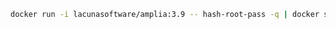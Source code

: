 ﻿```sh
docker run -i lacunasoftware/amplia:3.9 -- hash-root-pass -q | docker secret create amplia_root_password_hash -
```
